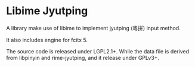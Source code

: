 Libime Jyutping
===================
A library make use of libime to implement jyutping (粵拼) input method.

It also includes engine for fcitx 5.

The source code is released under LGPL2.1+. While the data file is derived from
libpinyin and rime-jyutping, and it release under GPLv3+.
